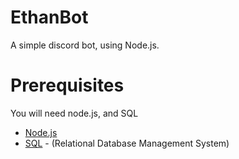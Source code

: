 # EthanBot
A simple discord bot, using Node.js.

# Prerequisites
You will need node.js, and SQL

* [Node.js](https://nodejs.org/en/)
* [SQL](https://www.mysql.com/) - (Relational Database Management System)
